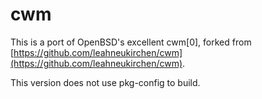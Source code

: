 # cwm

This is a port of OpenBSD's excellent cwm[0], forked from [https://github.com/leahneukirchen/cwm](https://github.com/leahneukirchen/cwm).

This version does not use pkg-config to build.
